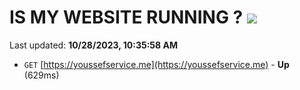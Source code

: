 # IS MY WEBSITE RUNNING ? [![](https://img.shields.io/static/v1?label=Sponsor&message=%E2%9D%A4&logo=GitHub&color=%23fe8e86)](https://github.com/sponsors/<username>)

Last updated: **10/28/2023, 10:35:58 AM**

- `GET` [https://youssefservice.me](https://youssefservice.me) - **Up** (629ms)
